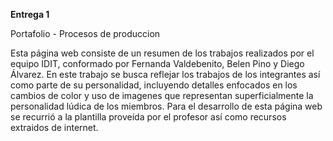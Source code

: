 **Entrega 1**

Portafolio - Procesos de produccion

Esta página web consiste de un resumen de los trabajos realizados por el equipo IDIT, conformado por Fernanda Valdebenito, Belen Pino y Diego Álvarez.
En este trabajo se busca reflejar los trabajos de los integrantes así como parte de su personalidad, incluyendo detalles enfocados en los cambios de color y uso de imagenes que representan superficialmente la personalidad lúdica de los miembros.
Para el desarrollo de esta página web se recurrió a la plantilla proveída por el profesor así como recursos extraidos de internet.
